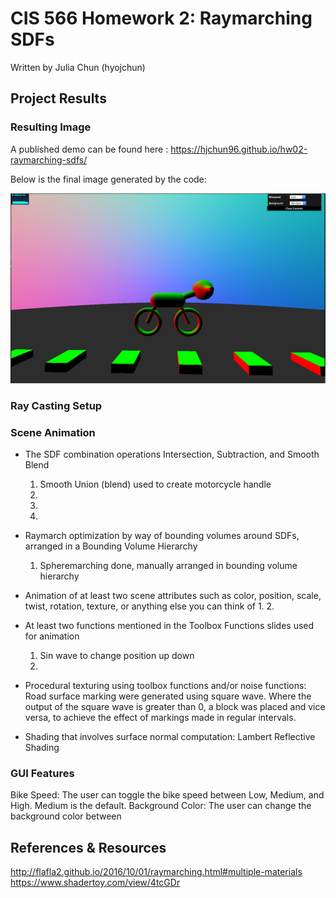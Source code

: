 CIS 566 Homework 2: Raymarching SDFs
=====================================

Written by Julia Chun (hyojchun)

Project Results
----------------
### Resulting Image

A published demo can be found here : https://hjchun96.github.io/hw02-raymarching-sdfs/
   
Below is the final image generated by the code:

![](Images/example.png)

### Ray Casting Setup




### Scene Animation

* The SDF combination operations Intersection, Subtraction, and Smooth Blend
	1. Smooth Union (blend) used to create motorcycle handle
	2. 
	3.
	4.

* Raymarch optimization by way of bounding volumes around SDFs, arranged in a Bounding Volume Hierarchy 
	1. Spheremarching done, manually arranged in bounding volume hierarchy

* Animation of at least two scene attributes such as color, position, scale, twist, rotation, texture, or anything else you can think of
	1. 
	2.

* At least two functions mentioned in the Toolbox Functions slides used for animation
 	1. Sin wave to change position up down
 	2. 

* Procedural texturing using toolbox functions and/or noise functions:
	Road surface marking were generated using square wave. 
	Where the output of the square wave is greater than 0, a block was placed and vice versa,
	to achieve the effect of markings made in regular intervals.

* Shading that involves surface normal computation: Lambert Reflective Shading

### GUI Features

Bike Speed: The user can toggle the bike speed between Low, Medium, and High. Medium is the default.
Background Color: The user can change the background color between 


References & Resources
----------------------
http://flafla2.github.io/2016/10/01/raymarching.html#multiple-materials
https://www.shadertoy.com/view/4tcGDr